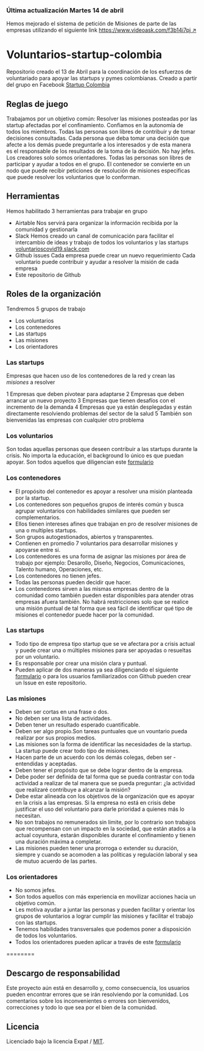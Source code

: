 ### Última actualización Martes 14 de abril
Hemos mejorado el sistema de petición de Misiones de parte de las empresas utilizando el siguiente link [https://www.videoask.com/f3b14i7pj ↗](https://www.videoask.com/f3b14i7pj)


# Voluntarios-startup-colombia

Repositorio creado el 13 de Abril para la coordinación de los esfuerzos de voluntariado para apoyar las startups y pymes colombianas. Creado a partir del grupo en Facebook [Startup Colombia](https://facebook.com/startupcolombia)

## Reglas de juego
Trabajamos por un objetivo común: Resolver las misiones posteadas por las startup afectadas por el confinamiento.
Confiamos en la autonomía de todos los miembros.
Todas las personas son libres de contribuir y de tomar decisiones consultadas.
Cada persona que deba tomar una decisión que afecte a los demás puede preguntarle a los interesados y de esta manera es el responsable de los resultados de la toma de la decisión.
No hay jefes. 
Los creadores solo somos orientadores.
Todas las personas son libres de participar y ayudar a todos en el grupo.
El contenedor se convierte en un nodo que puede recibir peticiones de resolución de misiones especificas que puede resolver los voluntarios que lo conforman.

## Herramientas

Hemos habilitado 3 herramientas para trabajar en grupo
- Airtable
  Nos servirá para organizar la información recibida por la comunidad y gestionarla
- Slack
  Hemos creado un canal de comunicación para facilitar el intercambio de ideas y trabajo de todos los voluntarios y las startups [voluntarioscovid19.slack.com](voluntarioscovid19.slack.com)
- Github issues
  Cada empresa puede crear un nuevo requerimiento
  Cada voluntario puede contribuir y ayudar a resolver la misión de cada empresa
- Este repositorio de Github

## Roles de la organización

Tendremos 5 grupos de trabajo
  - Los voluntarios
  - Los contenedores
  - Las startups
  - Las misiones
  - Los orientadores

### Las startups
Empresas que hacen uso de los contenedores de la red y crean las *misiones* a resolver

1 Empresas que deben pivotear para adaptarse
2 Empresas que deben arrancar un nuevo proyecto
3 Empresas que tienen desafíos con el incremento de la demanda
4 Empresas que ya están desplegadas y están directamente resolviendo problemas del sector de la salud
5 También son bienvenidas las empresas con cualquier otro problema

### Los voluntarios

Son todas aquellas personas que deseen contribuir a las startups durante la crisis.
No importa la educación, el background lo único es que puedan apoyar.
Son todos aquellos que diligencian este [formulario](https://airtable.com/shrfIhqcQTrAkDflk)

### Los contenedores
- El propósito del contenedor es apoyar a resolver una misión planteada por la startup.
- Los contenedores son pequeños grupos de interés común y busca agrupar voluntarios con habilidades similares que pueden ser complementarios.  
- Ellos tienen intereses afines que trabajan en pro de resolver misiones de una o multiples startups.
- Son grupos autogestionados, abiertos y transparentes.
- Contienen en promedio 7 voluntarios para desarrollar misiones y apoyarse entre si.
- Los contenedores es una forma de asignar las misiones por área de trabajo por ejemplo: Desarollo, Diseño, Negocios, Comunicaciones, Talento humano, Operaciones, etc.
- Los contenedores no tienen jefes.
- Todas las personas pueden decidir que hacer.
- Los contenedores sirven a las mismas empresas dentro de la comunidad como también pueden estar disponibles para atender otras empresas afuera también.  No habrá restricciones solo que se realice una misión puntual de tal forma que sea fácil de identificar qué tipo de misiones el contenedor puede hacer por la comunidad.

### Las startups
- Todo tipo de empresa tipo startup que se ve afectara por a crisis actual y puede crear una o múltiples misiones para ser apoyadas o resueltas por un voluntario.
- Es responsable por crear una misión clara y puntual.
- Pueden aplicar de dos maneras ya sea diligenciando el siguiente [formulario](https://airtable.com/shrBx8jUdDLHYbh79) o para los usuarios familiarizados con Github pueden crear un Issue en este repositorio.

### Las misiones

- Deben ser cortas en una frase o dos.
- No deben ser una lista de actividades.
- Deben tener un resultado esperado cuantificable.
- Deben ser algo propio.Son tareas puntuales que un vountario pueda realizar por sus propios medios.
- Las misiones son la forma de identificar las necesidades de la startup. La startup puede crear todo tipo de misiones.  
- Hacen parte de un acuerdo con los demás colegas, deben ser - entendidas y aceptadas.
- Deben tener el propósito que se debe lograr dentro de la empresa.
- Debe poder ser definida de tal forma que se pueda contrastar con toda actividad a realizar de tal manera que se pueda preguntar: ¿la actividad que realizaré contribuye a alcanzar la misión?
- Debe estar alineada con los objetivos de la organización que es apoyar en la crisis a las empresas. Si la empresa no está en crisis debe justificar el uso del voluntario para darle prioridad a quienes más lo necesitan.
- No son trabajos no remunerados sin limite, por lo contrario son trabajos que recompensan con un impacto en la sociedad, que están atados a la actual coyuntura, estarán disponibles durante el confinamiento y tienen una duración máxima a completar. 
- Las misiones pueden tener una prorroga o extender su duración, siempre y cuando se acomoden a las políticas y regulación laboral y sea de mutuo acuerdo de las partes. 

### Los orientadores
- No somos jefes.
- Son todos aquellos con más experiencia en movilizar acciones hacia un objetivo común.
- Les motiva ayudar a juntar las personas y pueden facilitar y orientar los grupos de voluntarios a lograr cumplir las misiones y facilitar el trabajo con las startups.
- Tenemos habilidades transversales que podemos poner a disposición de todos los voluntarios.
- Todos los orientadores pueden aplicar a través de este [formulario](https://airtable.com/shrbPt86AsorhC0gR)

========

## Descargo de responsabilidad
Este proyecto aún está en desarrollo y, como consecuencia, los usuarios pueden encontrar errores que se irán resolviendo por la comunidad. Los comentarios sobre los inconvenientes o errores son bienvenidos, correcciones y todo lo que sea por el bien de la comunidad.

## Licencia
Licenciado bajo la licencia Expat / [MIT](https://opensource.org/licenses/MIT).

